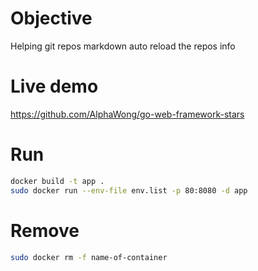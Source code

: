 # Objective 
Helping git repos markdown auto reload the repos info

# Live demo
https://github.com/AlphaWong/go-web-framework-stars

# Run
```sh
docker build -t app .
sudo docker run --env-file env.list -p 80:8080 -d app
```

# Remove
```sh
sudo docker rm -f name-of-container
```